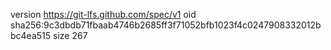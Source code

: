 version https://git-lfs.github.com/spec/v1
oid sha256:9c3dbdb71fbaab4746b2685ff3f71052bfb1023f4c0247908332012bbc4ea515
size 267
